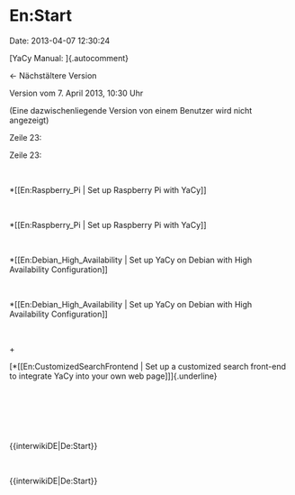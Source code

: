 En:Start
========

Date: 2013-04-07 12:30:24

[YaCy Manual: ]{.autocomment}

← Nächstältere Version

Version vom 7. April 2013, 10:30 Uhr

(Eine dazwischenliegende Version von einem Benutzer wird nicht
angezeigt)

Zeile 23:

Zeile 23:

 

<div>

\*\[\[En:Raspberry\_Pi \| Set up Raspberry Pi with YaCy\]\]

</div>

 

<div>

\*\[\[En:Raspberry\_Pi \| Set up Raspberry Pi with YaCy\]\]

</div>

 

<div>

\*\[\[En:Debian\_High\_Availability \| Set up YaCy on Debian with High
Availability Configuration\]\]

</div>

 

<div>

\*\[\[En:Debian\_High\_Availability \| Set up YaCy on Debian with High
Availability Configuration\]\]

</div>

 

\+

<div>

[\*\[\[En:CustomizedSearchFrontend \| Set up a customized search
front-end to integrate YaCy into your own web page\]\]]{.underline}

</div>

 

 

 

<div>

{{interwikiDE\|De:Start}}

</div>

 

<div>

{{interwikiDE\|De:Start}}

</div>
